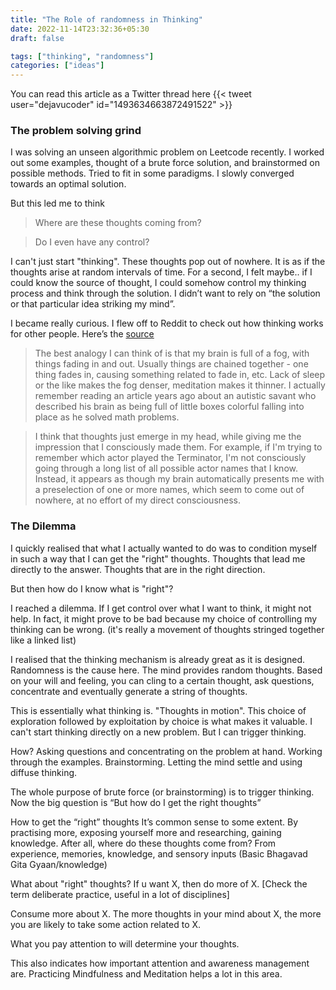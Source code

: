 ```yaml
---
title: "The Role of randomness in Thinking"
date: 2022-11-14T23:32:36+05:30
draft: false

tags: ["thinking", "randomness"]
categories: ["ideas"]
---
```


You can read this article as a Twitter thread here {{< tweet user="dejavucoder" id="1493634663872491522" >}}

### The problem solving grind

I was solving an unseen algorithmic problem on Leetcode recently. I worked out some examples, thought of a brute force solution, and brainstormed on possible methods. Tried to fit in some paradigms. I slowly converged towards an optimal solution.

But this led me to think

> Where are these thoughts coming from?

> Do I even have any control?

I can't just start "thinking". These thoughts pop out of nowhere. It is as if the thoughts arise at random intervals of time. For a second, I felt maybe.. if I could know the source of thought, I could somehow control my thinking process and think through the solution. I didn’t want to rely on “the solution or that particular idea striking my mind”.

I became really curious. I flew off to Reddit to check out how thinking works for other people. Here’s the [source](https://www.reddit.com/r/TrueAskReddit/comments/2w7dw8/can_you_describe_you_how_think/)

> The best analogy I can think of is that my brain is full of a fog, with things fading in and out. Usually things are chained together - one thing fades in, causing something related to fade in, etc. Lack of sleep or the like makes the fog denser, meditation makes it thinner.
I actually remember reading an article years ago about an autistic savant who described his brain as being full of little boxes colorful falling into place as he solved math problems.


> I think that thoughts just emerge in my head, while giving me the impression that I consciously made them. For example, if I'm trying to remember which actor played the Terminator, I'm not consciously going through a long list of all possible actor names that I know. Instead, it appears as though my brain automatically presents me with a preselection of one or more names, which seem to come out of nowhere, at no effort of my direct consciousness.

### The Dilemma
I quickly realised that what I actually wanted to do was to condition myself in such a way that I can get the "right" thoughts. Thoughts that
lead me directly to the answer. Thoughts that are in the right direction.

But then how do I know what is "right"?

I reached a dilemma. If I get control over what I want to think, it might not help. In fact, it might prove to be bad because my choice of controlling my thinking can be wrong. (it's really a movement of thoughts stringed together like a linked list)

I realised that the thinking mechanism is already great as it is designed. Randomness is the cause here. The mind provides random thoughts. Based on your will and feeling, you can cling to a certain thought, ask questions, concentrate and eventually generate a string of thoughts.

This is essentially what thinking is. "Thoughts in motion". This choice of exploration followed by exploitation by choice is what makes it valuable. I can't start thinking directly on a new problem. But I can trigger thinking.

How? Asking questions and concentrating on the problem at hand. Working through the examples. Brainstorming. Letting the mind settle and using diffuse thinking.

The whole purpose of brute force (or brainstorming) is to trigger thinking. Now the big question is “But how do I get the right thoughts”

How to get the “right” thoughts
It’s common sense to some extent. By practising more, exposing yourself more and researching, gaining knowledge. After all, where do these thoughts come from? From experience, memories, knowledge, and sensory inputs (Basic Bhagavad Gita Gyaan/knowledge)

What about "right" thoughts? If u want X, then do more of X. [Check the term deliberate practice, useful in a lot of disciplines]

Consume more about X. The more thoughts in your mind about X, the more you are likely to take some action related to X.

What you pay attention to will determine your thoughts.

This also indicates how important attention and awareness management are. Practicing Mindfulness and Meditation helps a lot in this area.